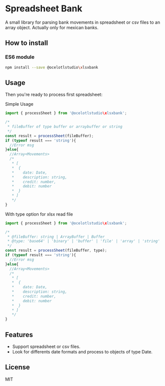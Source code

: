 # Spreadsheet Bank

A small library for parsing bank movements in spreadsheet or csv files to an array object. Actually only for mexican banks.

## How to install

### ES6 module

```bash
npm install --save @ocelotlstudio\xlsxbank
```

## Usage

Then you're ready to process first spreadsheet:

Simple Usage

```javascript
import { processSheet } from '@ocelotlstudio\xlsxbank';

/* 
 * fileBuffer of type buffer or arraybuffer or string
 */
const result = processSheet(fileBuffer);
if (typeof result === 'string'){
  //Error msg
}else{
  //Array<Movements>
  /*
   * [
   *  { 
   *    date: Date,
   *    description: string,
   *    credit: number,
   *    debit: number 
   *  }
   * ]
   */
}
```

With type option for xlsx read file

```javascript
import { processSheet } from '@ocelotlstudio\xlsxbank';

/* 
 * @fileBuffer: string | ArrayBuffer | Buffer
 * @type: 'base64' | 'binary' | 'buffer' | 'file' | 'array' | 'string'
 */
const result = processSheet(fileBuffer, type);
if (typeof result === 'string'){
  //Error msg
}else{
  //Array<Movements>
  /*
   * [
   *  { 
   *    date: Date,
   *    description: string,
   *    credit: number,
   *    debit: number 
   *  }
   * ]
   */
}
```

## Features

* Support spreadsheet or csv files.
* Look for differents date formats and process to objects of type Date.

## License

MIT
